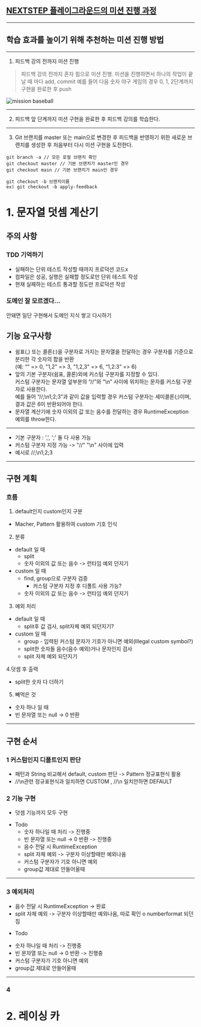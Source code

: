 ## [NEXTSTEP 플레이그라운드의 미션 진행 과정](https://github.com/next-step/nextstep-docs/blob/master/playground/README.md)

---
## 학습 효과를 높이기 위해 추천하는 미션 진행 방법

---
1. 피드백 강의 전까지 미션 진행 
> 피드백 강의 전까지 혼자 힘으로 미션 진행. 미션을 진행하면서 하나의 작업이 끝날 때 마다 add, commit
> 예를 들어 다음 숫자 야구 게임의 경우 0, 1, 2단계까지 구현을 완료한 후 push

![mission baseball](https://raw.githubusercontent.com/next-step/nextstep-docs/master/playground/images/mission_baseball.png)

---
2. 피드백 앞 단계까지 미션 구현을 완료한 후 피드백 강의를 학습한다.
---
3. Git 브랜치를 master 또는 main으로 변경한 후 피드백을 반영하기 위한 새로운 브랜치를 생성한 후 처음부터 다시 미션 구현을 도전한다.

```
git branch -a // 모든 로컬 브랜치 확인
git checkout master // 기본 브랜치가 master인 경우
git checkout main // 기본 브랜치가 main인 경우

git checkout -b 브랜치이름
ex) git checkout -b apply-feedback
```

# 1. 문자열 덧셈 계산기
## 주의 사항
### TDD 기억하기
- 실패하는 단위 테스트 작성할 때까지 프로덕션 코드x
- 컴파일은 성공, 실행은 실패할 정도로만 단위 테스트 작성
- 현재 실패하는 테스트 통과할 정도만 프로덕션 작성
###  도메인 잘 모르겠다...
안돼면 일단 구현해서 도메인 지식 쌓고 다시하기


## 기능 요구사항
- 쉼표(,) 또는 콜론(:)을 구분자로 가지는 문자열을 전달하는 경우 구분자를 기준으로 분리한 각 숫자의 합을 반환  
(예: “” => 0, "1,2" => 3, "1,2,3" => 6, “1,2:3” => 6)
- 앞의 기본 구분자(쉼표, 콜론)외에 커스텀 구분자를 지정할 수 있다.   
커스텀 구분자는 문자열 앞부분의 “//”와 “\n” 사이에 위치하는 문자를 커스텀 구분자로 사용한다.  
예를 들어 “//;\n1;2;3”과 같이 값을 입력할 경우 커스텀 구분자는 세미콜론(;)이며, 결과 값은 6이 반환되어야 한다.
- 문자열 계산기에 숫자 이외의 값 또는 음수를 전달하는 경우 RuntimeException 예외를 throw한다.

---

- 기본 구분자 : ',', ';' 둘 다 사용 가능
- 커스텀 구분자 지정 가능 -> "//" "\n" 사이에 입력
- 예시로 //;\n1;2;3

---

## 구현 계획

### 흐름 
1. default인지 custom인지 구분
- Macher, Pattern 활용하여 custom 기호 인식

2. 분류
+ default 일 때
  - split
  - 숫자 이외의 값 또는 음수 -> 런타임 예외 던지기 
+ custom 일 때 
   - find, group으로 구분자 검증
     - 커스텀 구분자 지정 후 디폴트 사용 가능?
   - 숫자 이외의 값 또는 음수 -> 런타임 예외 던지기

3. 예외 처리
- default 일 때
  - split후 값 검사, split자체 예외 되던지기?
- custom 일 때
  - group - 입력된 커스텀 문자가 기호가 아니면 예외(Illegal custom symbol?)
  - split한 숫자들 음수(음수 예외)거나 문자인지 검사
  - split 자체 예외 되던지기

4.덧셈 후 출력
- split한 숫자 다 더하기

5. 빼먹은 것
- 숫자 하나 일 때
- 빈 문자열 또는 null -> 0 반환
***

## 구현 순서
### 1 커스텀인지 디폴트인지 판단
- 패턴과 String 비교해서 default, custom 판단  -> Pattern 정규표현식 활용  
- //\n관련 정규표현식과 일치하면 CUSTOM , //\n 일치안하면 DEFAULT

### 2 기능 구현

- 덧셈 기능까지 모두 구현
+ Todo
  - 숫자 하나일 때 처리 -> 진행중
  - 빈 문자열 또는 null -> 0 반환 -> 진행중 
  - 음수 전달 시 RuntimeException
  - split 자체 예외 -> 구분자 이상할때만 예외나옴
  - 커스텀 구분자가 기호 아니면 예외
  - group값 제대로 안들어올때

***

### 3 예외처리

- 음수 전달 시 RuntimeException -> 완료
- split 자체 예외 -> 구분자 이상할때만 예외나옴, 따로 확인 o numberformat 되던짐

+ Todo 
- 숫자 하나일 때 처리 -> 진행중
- 빈 문자열 또는 null -> 0 반환 -> 진행중
- 커스텀 구분자가 기호 아니면 예외
- group값 제대로 안들어올때

***

### 4

# 2. 레이싱 카
